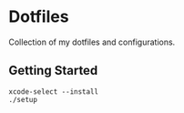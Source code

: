 # Dotfiles

Collection of my dotfiles and configurations.

## Getting Started

```
xcode-select --install
./setup
```
